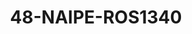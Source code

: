 ---
title: 48-NAIPE-ROS1340
image: /v1543919832/viterbo/48-NAIPE-ROS1340.jpg
brand: rosa-clara
layout: vestito
---